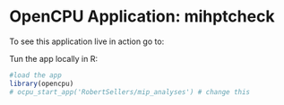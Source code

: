 # OpenCPU Application: mihptcheck

To see this application live in action go to:
  
  <!-- - http://robertsellers.ocpu.io/mipAnalyses/www/ change this -->

Tun the app locally in R:
  ```r
#load the app
library(opencpu)
# ocpu_start_app('RobertSellers/mip_analyses') # change this
```

